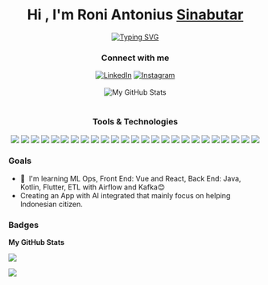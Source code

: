 <h1 align="center">Hi , I'm Roni Antonius <a href="https://www.linkedin.com/in/aantoniusron" target="_blank">Sinabutar</a></h1>
<p align="center">
  <a href="https://git.io/typing-svg"><img src="https://readme-typing-svg.herokuapp.com?font=Fira+Code&pause=1000&color=C9D1D9&center=true&width=435&lines=I'm+a+Software+Developer.;Welcome+to+my+GitHub+page." alt="Typing SVG" /></a>
</p>

<h3 align="center"> Connect with me </h3>
<div align="center">
   <a href="https://www.linkedin.com/in/aantoniusron" target="_blank"><img src="https://img.shields.io/badge/LinkedIn-171A20?style=for-the-badge&logo=linkedin&logoColor=0077B5" alt="LinkedIn"></a>
  <a href="https://www.instagram.com/aantoniusron" target="_blank"><img src="https://img.shields.io/badge/Instagram-171A20?style=for-the-badge&logo=instagram&logoColor=E4405F" alt="Instagram"></a>
</div>

<br>
<div align="center">
  <img alt="My GitHub Stats" src="https://github-profile-summary-cards.vercel.app/api/cards/profile-details?username=roniantoniius&theme=nord_dark">
</div>
<br>

<h3 align="center"> Tools & Technologies </h3>
<p align="center"> 
  <img src="https://img.shields.io/badge/JAVA-171A20?style=for-the-badge&logoColor=005C84">
  <img src="https://img.shields.io/badge/JavaScript-171A20?style=for-the-badge&logo=javascript&logoColor=F7DF1E">
  <img src="https://img.shields.io/badge/Python-171A20?style=for-the-badge&logo=python&logoColor=3776AB">
  <img src="https://img.shields.io/badge/C++-171A20?style=for-the-badge&logo=cplusplus&logoColor=00599C">
  <img src="https://img.shields.io/badge/Keras-171A20?style=for-the-badge&logo=keras&logoColor=D00000">
  <img src="https://img.shields.io/badge/FastAPI-171A20?style=for-the-badge&logo=fastapi&logoColor=00B140">
  <img src="https://img.shields.io/badge/React-171A20?style=for-the-badge&logo=react&logoColor=61DAFB">
  <img src="https://img.shields.io/badge/Vue.js-171A20?style=for-the-badge&logo=vue.js&logoColor=4FC08D">
  <img src="https://img.shields.io/badge/Flask-171A20?style=for-the-badge&logo=flask&logoColor=000000">
  <img src="https://img.shields.io/badge/Django-171A20?style=for-the-badge&logo=django&logoColor=092E20">
  <img src="https://img.shields.io/badge/TypeScript-171A20?style=for-the-badge&logo=typescript&logoColor=007ACC">
  <img src="https://img.shields.io/badge/Tableau-171A20?style=for-the-badge&logo=tableau&logoColor=E97627">
  <img src="https://img.shields.io/badge/Looker-171A20?style=for-the-badge&logo=looker&logoColor=F24E1E">
  <img src="https://img.shields.io/badge/Apache%20Airflow-171A20?style=for-the-badge&logo=apacheairflow&logoColor=017C74">
  <img src="https://img.shields.io/badge/Apache%20Spark-171A20?style=for-the-badge&logo=apachespark&logoColor=E25A1C">
  <img src="https://img.shields.io/badge/PostgreSQL-171A20?style=for-the-badge&logo=postgresql&logoColor=4169E1">
  <img src="https://img.shields.io/badge/MongoDB-171A20?style=for-the-badge&logo=mongodb&logoColor=47A248">
  <img src="https://img.shields.io/badge/MySQL-171A20?style=for-the-badge&logo=mysql&logoColor=00758F">
  <img src="https://img.shields.io/badge/Docker-171A20?style=for-the-badge&logo=docker&logoColor=2496ED">
  <img src="https://img.shields.io/badge/Selenium-171A20?style=for-the-badge&logo=selenium&logoColor=43B02A">
  <img src="https://img.shields.io/badge/Git-171A20?style=for-the-badge&logo=git&logoColor=F05032">
  <img src="https://img.shields.io/badge/GitHub-171A20?style=for-the-badge&logo=github&logoColor=FFFFFF">
  <img src="https://img.shields.io/badge/Node.js-171A20?style=for-the-badge&logo=node.js&logoColor=8CC84B">
  <img src="https://img.shields.io/badge/Firebase-171A20?style=for-the-badge&logo=firebase&logoColor=FFCA28">
  <img src="https://img.shields.io/badge/Kubernetes -171A20?style=for-the-badge&logo=kubernetes&logoColor=326CE5"> 
</p>

### Goals
* 🧠  I'm learning ML Ops, Front End: Vue and React, Back End: Java, Kotlin, Flutter, ETL with Airflow and Kafka😊
* Creating an App with AI integrated that mainly focus on helping Indonesian citizen.

### Badges

<b>My GitHub Stats</b>

<a href="http://www.github.com/roniantoniius"><img src="https://github-readme-streak-stats.herokuapp.com/?user=roniantoniius&stroke=ffffff&background=1c1917&ring=f97316&fire=f97316&currStreakNum=ffffff&currStreakLabel=f97316&sideNums=ffffff&sideLabels=ffffff&dates=ffffff&hide_border=true" /></a>

![](https://komarev.com/ghpvc/?username=aantoniusron&color=green)
